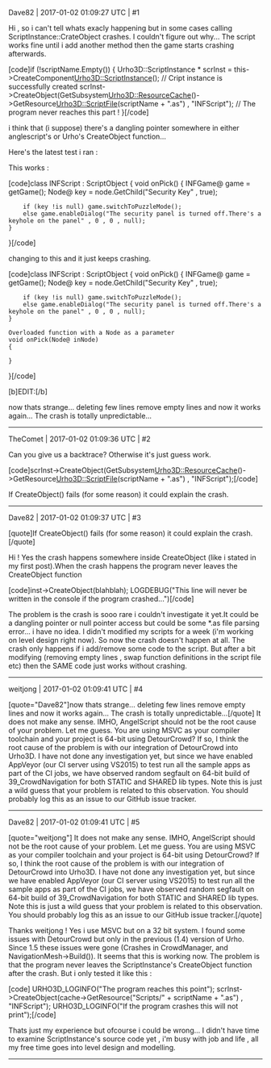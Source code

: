 Dave82 | 2017-01-02 01:09:27 UTC | #1

Hi , so i can't tell whats exacly happening but in some cases calling ScriptInstance::CrateObject crashes. I couldn't figure out why...
The script works fine until i add another method then the game starts crashing afterwards.

[code]if (!scriptName.Empty())
{
	Urho3D::ScriptInstance * scrInst = this->CreateComponent<Urho3D::ScriptInstance>();
              // Cript instance is successfully created
	scrInst->CreateObject(GetSubsystem<Urho3D::ResourceCache>()->GetResource<Urho3D::ScriptFile>(scriptName + ".as") , "INFScript");
              // The program never reaches this part !
}[/code]

i think that (i suppose) there's a dangling pointer somewhere in either anglescript's or Urho's CreateObject function...


Here's the latest test i ran :

This works :

[code]class INFScript : ScriptObject
{
	void onPick()
	{
		INFGame@ game = getGame();
		Node@ key = node.GetChild("Security Key" , true);
		
		if (key !is null) game.switchToPuzzleMode();
		else game.enableDialog("The security panel is turned off.There's a keyhole on the panel" , 0 , 0 , null);
	}
}[/code]

changing to this and it just keeps crashing.

[code]class INFScript : ScriptObject
{
	void onPick()
	{
		INFGame@ game = getGame();
		Node@ key = node.GetChild("Security Key" , true);
		
		if (key !is null) game.switchToPuzzleMode();
		else game.enableDialog("The security panel is turned off.There's a keyhole on the panel" , 0 , 0 , null);
	}
         
	Overloaded function with a Node as a parameter
 	void onPick(Node@ inNode)
	{
	          
	}
}[/code]


[b]EDIT:[/b]

now thats strange... deleting few lines remove empty lines and now it works again...
The crash is totally unpredictable...

-------------------------

TheComet | 2017-01-02 01:09:36 UTC | #2

Can you give us a backtrace? Otherwise it's just guess work.

[code]scrInst->CreateObject(GetSubsystem<Urho3D::ResourceCache>()->GetResource<Urho3D::ScriptFile>(scriptName + ".as") , "INFScript");[/code]

If CreateObject() fails (for some reason) it could explain the crash.

-------------------------

Dave82 | 2017-01-02 01:09:37 UTC | #3

[quote]If CreateObject() fails (for some reason) it could explain the crash.[/quote]

Hi ! Yes the crash happens somewhere inside CreateObject (like i stated in my first post).When the crash happens the program never leaves the CreateObject function

[code]inst->CreateObject(blahblah);
LOGDEBUG("This line will never be written in the console if the program crashed...")[/code]

The problem is the crash is sooo rare i couldn't investigate it yet.It could be a dangling pointer or null pointer access but could be some *.as file parsing error... i have no idea.
I didn't modified my scripts for a week (i'm working on level design right now). So now the crash doesn't happen at all. The crash only happens if i add/remove some code to the script. But after a bit modifying (removing empty lines , swap function definitions in the script file etc) then the SAME code just works without crashing.

-------------------------

weitjong | 2017-01-02 01:09:41 UTC | #4

[quote="Dave82"]now thats strange... deleting few lines remove empty lines and now it works again...
The crash is totally unpredictable...[/quote]
It does not make any sense. IMHO, AngelScript should not be the root cause of your problem. Let me guess. You are using MSVC as your compiler toolchain and your project is 64-bit using DetourCrowd? If so, I think the root cause of the problem is with our integration of DetourCrowd into Urho3D. I have not done any investigation yet, but since we have enabled AppVeyor (our CI server using VS2015) to test run all the sample apps as part of the CI jobs, we have observed random segfault on 64-bit build of 39_CrowdNavigation for both STATIC and SHARED lib types. Note this is just a wild guess that your problem is related to this observation. You should probably log this as an issue to our GitHub issue tracker.

-------------------------

Dave82 | 2017-01-02 01:09:41 UTC | #5

[quote="weitjong"]
It does not make any sense. IMHO, AngelScript should not be the root cause of your problem. Let me guess. You are using MSVC as your compiler toolchain and your project is 64-bit using DetourCrowd? If so, I think the root cause of the problem is with our integration of DetourCrowd into Urho3D. I have not done any investigation yet, but since we have enabled AppVeyor (our CI server using VS2015) to test run all the sample apps as part of the CI jobs, we have observed random segfault on 64-bit build of 39_CrowdNavigation for both STATIC and SHARED lib types. Note this is just a wild guess that your problem is related to this observation. You should probably log this as an issue to our GitHub issue tracker.[/quote]

Thanks weitjong ! Yes i use MSVC but on a 32 bit system. I found some issues with DetourCrowd but only in the previous (1.4) version of Urho. Since 1.5 these issues were gone (Crashes in CrowdManager, and NavigationMesh->Build()). It seems that this is working now.
The problem is that the program never leaves the ScriptInstance's CreateObject function after the crash. But i only tested it like this :


[code]
URHO3D_LOGINFO("The program reaches this point");
scrInst->CreateObject(cache->GetResource<ScriptFile>("Scripts/" + scriptName + ".as") , "INFScript");
URHO3D_LOGINFO("If the program crashes this will not print");[/code]

Thats just my experience but ofcourse i could be wrong... I didn't have time to examine ScriptInstance's source code yet , i'm busy with job and life , all my free time goes into level design and modelling.

-------------------------

